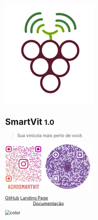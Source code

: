 ![logo](docs/software/imgs/icon.svg)
# SmartVit <small>1.0</small>

> Sua vinícola mais perto de você.

<div>
<img width="120" src="docs/software/imgs/insta.png"/>
<img width="160" src="docs/software/imgs/landing.png"/>
</div>

[GitHub](https://github.com/PI2-viticultura)
[Landing Page](http://smartvit-page.herokuapp.com/)
<br><a style="padding: .75em 6.5em" href="/#/docs/software/architecture">Documentação</a>

![color](#fff)
